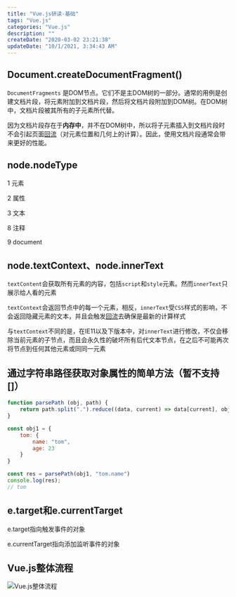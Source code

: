 ```yaml
---
title: "Vue.js研读-基础"
tags: "Vue.js"
categories: "Vue.js"
description: ""
createDate: "2020-03-02 23:21:38"
updateDate: "10/1/2021, 3:34:43 AM"
---
```



## Document.createDocumentFragment()

`DocumentFragments` 是DOM节点。它们不是主DOM树的一部分。通常的用例是创建文档片段，将元素附加到文档片段，然后将文档片段附加到DOM树。在DOM树中，文档片段被其所有的子元素所代替。

因为文档片段存在于**内存中**，并不在DOM树中，所以将子元素插入到文档片段时不会引起页面[回流](https://developer.mozilla.org/zh-CN/docs/Glossary/Reflow)（对元素位置和几何上的计算）。因此，使用文档片段通常会带来更好的性能。

## node.nodeType

1 元素

2 属性

3 文本

8 注释

9 document

## node.textContext、node.innerText

`textContent`会获取所有元素的内容，包括`script`和`style`元素。然而`innerText`只展示给人看的元素

`textContext`会返回节点中的每一个元素，相反，`innerText`受`CSS`样式的影响，不会返回隐藏元素的文本，并且会触发[回流](https://developer.mozilla.org/zh-CN/docs/Glossary/Reflow)去确保是最新的计算样式

与`textContext`不同的是，在IE11以及下版本中，对`innerText`进行修改，不仅会移除当前元素的子节点，而且会永久性的破坏所有后代文本节点，在之后不可能再次将节点到任何其他元素或同同一元素

## 通过字符串路径获取对象属性的简单方法（暂不支持[]）

```js
function parsePath (obj, path) {
    return path.split(".").reduce((data, current) => data[current], obj)
}

const obj1 = {
    tom: {
        name: "tom",
        age: 23
    }
}

const res = parsePath(obj1, "tom.name")
console.log(res);
// tom
```

## e.target和e.currentTarget

e.target指向触发事件的对象

e.currentTarget指向添加监听事件的对象

## Vue.js整体流程

![Vue.js整体流程](https://mrrsblog.oss-cn-shanghai.aliyuncs.com/vue-4.png)